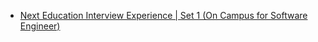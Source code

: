  - [Next Education Interview Experience | Set 1 (On Campus for Software Engineer)](https://www.geeksforgeeks.org/next-education-campus-interview-experience-software-engineer/)